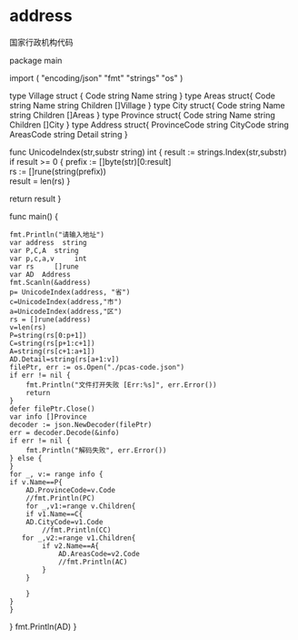 # address
国家行政机构代码



package main

import (
   "encoding/json"
    "fmt"
   "strings"
   "os"
)

type Village struct {
    Code   string
    Name   string
}
type Areas struct{
    Code string
    Name string
    Children []Village
}
type City struct{
    Code string
    Name string
    Children []Areas
}
type Province struct{
    Code string
    Name string
    Children []City
}
type Address struct{
    ProvinceCode string
    CityCode     string 
    AreasCode    string
    Detail       string
}

func UnicodeIndex(str,substr string) int {
  result := strings.Index(str,substr)  
  if result >= 0 {
    prefix := []byte(str)[0:result]  
    rs := []rune(string(prefix))  
    result = len(rs)
  }
  
  return result
}

func main() {
   
    fmt.Println("请输入地址")
    var address  string
    var P,C,A  string
    var p,c,a,v     int
    var rs     []rune
    var AD  Address
    fmt.Scanln(&address)
    p= UnicodeIndex(address, "省")  
    c=UnicodeIndex(address,"市")
    a=UnicodeIndex(address,"区")
    rs = []rune(address)
    v=len(rs)
    P=string(rs[0:p+1])
    C=string(rs[p+1:c+1])
    A=string(rs[c+1:a+1])
    AD.Detail=string(rs[a+1:v])
    filePtr, err := os.Open("./pcas-code.json")
    if err != nil {
        fmt.Println("文件打开失败 [Err:%s]", err.Error())
        return
    }
    defer filePtr.Close()
    var info []Province
    decoder := json.NewDecoder(filePtr)
    err = decoder.Decode(&info)
    if err != nil {
        fmt.Println("解码失败", err.Error())
    } else {
    }
    for _, v:= range info {
    if v.Name==P{
        AD.ProvinceCode=v.Code
        //fmt.Println(PC)
        for _,v1:=range v.Children{
        if v1.Name==C{
        AD.CityCode=v1.Code
            //fmt.Println(CC)
       for _,v2:=range v1.Children{
            if v2.Name==A{
                AD.AreasCode=v2.Code
                //fmt.Println(AC)
            }
        }
        
        }
    }
    }

}
fmt.Println(AD)
}
